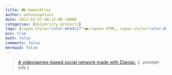```yaml
---
title: 🎮 GamerAlley
author: antoniopelusi
date: 2021-03-27 08:12:00 +0800
categories: [University projects]
tags: [<span style="color:#e44c27">●</span> HTML, <span style="color:#3573a6">●</span> Python, <span style="color:#f1e15a">●</span> JavaScript, <span style="color:#543e7c">●</span> CSS, <span style="color:#394d54">●</span> Dockerfile]
pin: true
math: false
comments: false
mermaid: false
---
```


[GithubLink]: https://github.com/antoniopelusi/GamerAlley

> [A videogames-based social network made with Django.][GithubLink]
{: .prompt-info }